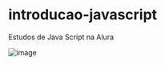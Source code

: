 # introducao-javascript
 Estudos de Java Script na Alura
 
![image](https://user-images.githubusercontent.com/64720056/168443241-76022198-6aaf-437e-8d1c-e6c705d46ca9.png)

